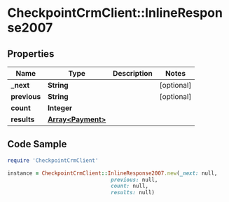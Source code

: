 # CheckpointCrmClient::InlineResponse2007

## Properties

Name | Type | Description | Notes
------------ | ------------- | ------------- | -------------
**_next** | **String** |  | [optional] 
**previous** | **String** |  | [optional] 
**count** | **Integer** |  | 
**results** | [**Array&lt;Payment&gt;**](Payment.md) |  | 

## Code Sample

```ruby
require 'CheckpointCrmClient'

instance = CheckpointCrmClient::InlineResponse2007.new(_next: null,
                                 previous: null,
                                 count: null,
                                 results: null)
```


